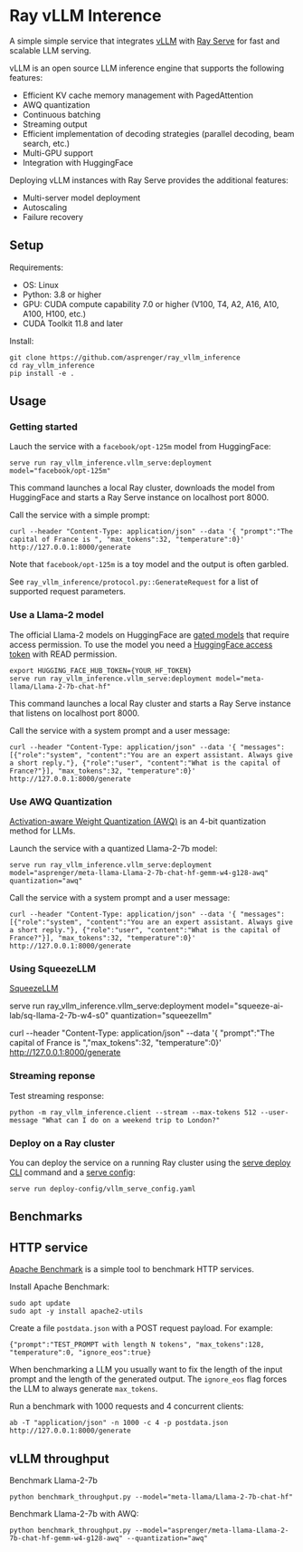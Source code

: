 # Ray vLLM Interence

A simple simple service that integrates [vLLM](https://github.com/vllm-project/vllm) with [Ray Serve](https://github.com/ray-project/ray) for fast and scalable LLM serving.

vLLM is an open source LLM inference engine that supports the following features:

  * Efficient KV cache memory management with PagedAttention
  * AWQ quantization
  * Continuous batching
  * Streaming output
  * Efficient implementation of decoding strategies (parallel decoding, beam search, etc.)
  * Multi-GPU support
  * Integration with HuggingFace

Deploying vLLM instances with Ray Serve provides the additional features:

  * Multi-server model deployment
  * Autoscaling
  * Failure recovery

## Setup

Requirements:

 * OS: Linux
 * Python: 3.8 or higher
 * GPU: CUDA compute capability 7.0 or higher (V100, T4, A2, A16, A10, A100, H100, etc.)
 * CUDA Toolkit 11.8 and later

 Install:

    git clone https://github.com/asprenger/ray_vllm_inference
    cd ray_vllm_inference
    pip install -e .

## Usage

### Getting started

Lauch the service with a `facebook/opt-125m` model from HuggingFace:

    serve run ray_vllm_inference.vllm_serve:deployment model="facebook/opt-125m"

This command launches a local Ray cluster, downloads the model from HuggingFace and starts a Ray Serve instance on localhost port 8000.

Call the service with a simple prompt:

    curl --header "Content-Type: application/json" --data '{ "prompt":"The capital of France is ", "max_tokens":32, "temperature":0}' http://127.0.0.1:8000/generate

Note that `facebook/opt-125m` is a toy model and the output is often garbled.

See `ray_vllm_inference/protocol.py::GenerateRequest` for a list of supported request parameters.

### Use a Llama-2 model

The official Llama-2 models on HuggingFace are [gated models](https://huggingface.co/docs/hub/models-gated) that require 
access permission. To use the model you need a [HuggingFace access token](https://huggingface.co/docs/hub/security-tokens) 
with READ permission.

    export HUGGING_FACE_HUB_TOKEN={YOUR_HF_TOKEN}
    serve run ray_vllm_inference.vllm_serve:deployment model="meta-llama/Llama-2-7b-chat-hf"

This command launches a local Ray cluster and starts a Ray Serve instance that listens on localhost port 8000.

Call the service with a system prompt and a user message:

    curl --header "Content-Type: application/json" --data '{ "messages":[{"role":"system", "content":"You are an expert assistant. Always give a short reply."}, {"role":"user", "content":"What is the capital of France?"}], "max_tokens":32, "temperature":0}' http://127.0.0.1:8000/generate

### Use AWQ Quantization

[Activation-aware Weight Quantization (AWQ)](https://github.com/mit-han-lab/llm-awq) is an 4-bit quantization method for LLMs.

Launch the service with a quantized Llama-2-7b model:

    serve run ray_vllm_inference.vllm_serve:deployment model="asprenger/meta-llama-Llama-2-7b-chat-hf-gemm-w4-g128-awq" quantization="awq"

Call the service with a system prompt and a user message:

    curl --header "Content-Type: application/json" --data '{ "messages":[{"role":"system", "content":"You are an expert assistant. Always give a short reply."}, {"role":"user", "content":"What is the capital of France?"}], "max_tokens":32, "temperature":0}' http://127.0.0.1:8000/generate

### Using SqueezeLLM

[SqueezeLLM](https://github.com/SqueezeAILab/SqueezeLLM)

serve run ray_vllm_inference.vllm_serve:deployment model="squeeze-ai-lab/sq-llama-2-7b-w4-s0" quantization="squeezellm"

curl --header "Content-Type: application/json" --data '{ "prompt":"The capital of France is ","max_tokens":32, "temperature":0}' http://127.0.0.1:8000/generate


### Streaming reponse

Test streaming response:

    python -m ray_vllm_inference.client --stream --max-tokens 512 --user-message "What can I do on a weekend trip to London?"

### Deploy on a Ray cluster

You can deploy the service on a running Ray cluster using the [serve deploy CLI](https://docs.ray.io/en/latest/serve/api/index.html#command-line-interface-cli) command and a [serve config](https://docs.ray.io/en/latest/serve/production-guide/config.html):

    serve run deploy-config/vllm_serve_config.yaml

## Benchmarks

## HTTP service

[Apache Benchmark](https://httpd.apache.org/docs/2.4/programs/ab.html) is a simple tool to benchmark HTTP services.

Install Apache Benchmark:

    sudo apt update
    sudo apt -y install apache2-utils

Create a file `postdata.json` with a POST request payload. For example:

    {"prompt":"TEST_PROMPT with length N tokens", "max_tokens":128, "temperature":0, "ignore_eos":true}

When benchmarking a LLM you usually want to fix the length of the input prompt and the length of the
generated output. The `ignore_eos` flag forces the LLM to always generate `max_tokens`. 

Run a benchmark with 1000 requests and 4 concurrent clients:

    ab -T "application/json" -n 1000 -c 4 -p postdata.json http://127.0.0.1:8000/generate

## vLLM throughput

Benchmark Llama-2-7b

    python benchmark_throughput.py --model="meta-llama/Llama-2-7b-chat-hf"

Benchmark Llama-2-7b with AWQ:

    python benchmark_throughput.py --model="asprenger/meta-llama-Llama-2-7b-chat-hf-gemm-w4-g128-awq" --quantization="awq" 
